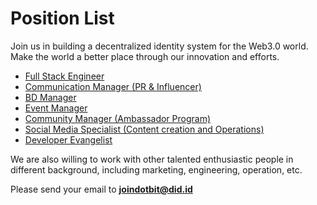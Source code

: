 # Position List

Join us in building a decentralized identity system for the Web3.0 world. Make the world a better place through our innovation and efforts.

* [Full Stack Engineer](/we-are-hiring/full-stack-engineer.md)
* [Communication Manager (PR & Influencer)](/we-are-hiring/communication-manager.md)
* [BD Manager](/we-are-hiring/bd-manager.md)
* [Event Manager](/we-are-hiring/event-manager.md)
* [Community Manager (Ambassador Program)](/we-are-hiring/community-manager-ambassador-program.md)
* [Social Media Specialist (Content creation and Operations)](/we-are-hiring/social-media-specialist.md)
* [Developer Evangelist](/we-are-hiring/chief-evangelist.md)

We are also willing to work with other talented enthusiastic people in different background, including marketing, engineering, operation, etc.

Please send your email to **joindotbit@did.id**

